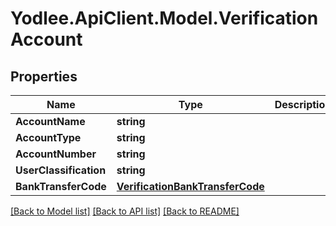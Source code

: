 # Yodlee.ApiClient.Model.VerificationAccount

## Properties

Name | Type | Description | Notes
------------ | ------------- | ------------- | -------------
**AccountName** | **string** |  | [optional] 
**AccountType** | **string** |  | 
**AccountNumber** | **string** |  | 
**UserClassification** | **string** |  | [optional] 
**BankTransferCode** | [**VerificationBankTransferCode**](VerificationBankTransferCode.md) |  | 

[[Back to Model list]](../README.md#documentation-for-models) [[Back to API list]](../README.md#documentation-for-api-endpoints) [[Back to README]](../README.md)

